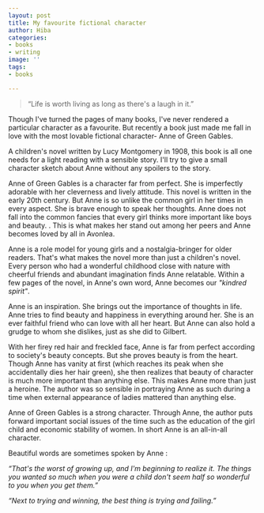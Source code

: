```yaml
---
layout: post
title: My favourite fictional character
author: Hiba
categories:
- books
- writing
image: ''
tags:
- books

---
```

> “Life is worth living as long as there's a laugh in it.”

Though  I've turned the pages of many books, I've never rendered a particular character as a favourite. But recently a book just made me fall in love with the most lovable fictional character- Anne of Green Gables.

A children's novel written by Lucy Montgomery in 1908, this book is all one needs for a light reading with a sensible story. I'll try to give a small character sketch about Anne without any spoilers to the story.

Anne of Green Gables is a character far from perfect. She is imperfectly adorable with her cleverness and lively attitude. This novel is written in the early 20th century. But Anne is so unlike the common girl in her times in every aspect. She is brave enough to speak her thoughts. Anne does not fall into the common fancies that every girl thinks more important like boys and beauty. . This is what makes her stand out among her peers and Anne becomes loved by all in Avonlea.

Anne is a role model for young girls and a nostalgia-bringer for older readers. That's what makes the novel more than just a children's novel. Every person who had a wonderful childhood close with nature with cheerful friends and abundant imagination finds Anne relatable. Within a few pages of the novel, in Anne's own word, Anne becomes our _"kindred spirit"_.

Anne is an inspiration. She brings out the importance of thoughts in life. Anne tries to find beauty and happiness in everything around her. She is an ever faithful friend who can love with all her heart. But Anne can also hold a grudge to whom she dislikes, just as she did to Gilbert. 

With her firey red hair and freckled face, Anne is far from perfect according to society's beauty concepts. But she proves beauty is from the heart. Though Anne has vanity at first (which reaches its peak when she accidentally dies her hair green), she then realizes that beauty of character is much more important than anything else. This makes Anne more than just a heroine. The author was so sensible in portraying Anne as such during a time when external appearance of ladies mattered than anything else.

Anne of Green Gables is a strong character. Through Anne, the author puts forward important social issues of the time such as the education of the girl child and economic stability of women. In  short Anne is an all-in-all character.

Beautiful words are sometimes spoken by Anne :

_“That's the worst of growing up, and I'm beginning to realize it. The things you wanted so much when you were a child don't seem half so wonderful to you when you get them.”_

_“Next to trying and winning, the best thing is trying and failing.”_